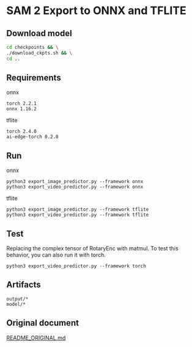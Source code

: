 # SAM 2 Export to ONNX and TFLITE

## Download model


```bash
cd checkpoints && \
./download_ckpts.sh && \
cd ..
```

## Requirements

onnx

```
torch 2.2.1
onnx 1.16.2
```

tflite

```
torch 2.4.0
ai-edge-torch 0.2.0
```

## Run

onnx

```
python3 export_image_predictor.py --framework onnx
python3 export_video_predictor.py --framework onnx
```

tflite

```
python3 export_image_predictor.py --framework tflite
python3 export_video_predictor.py --framework tflite
```

## Test

Replacing the complex tensor of RotaryEnc with matmul. To test this behavior, you can also run it with torch.

```
python3 export_video_predictor.py --framework torch
```

## Artifacts

```
output/*
model/*
```

## Original document

[README_ORIGINAL.md](README_ORIGINAL.md)
